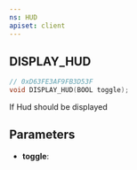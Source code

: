 ```yaml
---
ns: HUD
apiset: client
---
```

## DISPLAY_HUD

```c
// 0xD63FE3AF9FB3D53F
void DISPLAY_HUD(BOOL toggle);
```

If Hud should be displayed

## Parameters
* **toggle**:



